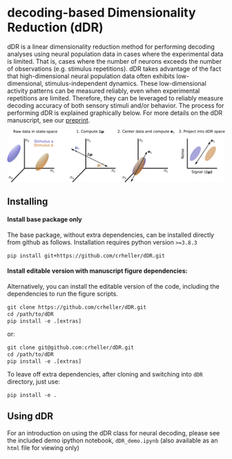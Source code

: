 # decoding-based Dimensionality Reduction (dDR)

dDR is a linear dimensionality reduction method for performing decoding analyses using neural population data in cases where the experimental data is limited. That is, cases where the number of neurons exceeds the number of observations (e.g. stimulus repetitions). dDR takes advantage of the fact that high-dimensional neural population data often exhibits low-dimensional, stimulus-independent dynamics. These low-dimensional activity patterns can be measured reliably, even when experimental repetitions are limited. Therefore, they can be leveraged to reliably measure decoding accuracy of both sensory stimuli and/or behavior. The process for performing dDR is explained graphically below. For more details on the dDR manuscript, see our [preprint](https://www.biorxiv.org/content/10.1101/2021.04.18.440336v1).

![alt text](figures/final/fig3.png "dDR procedure")

## Installing
#### Install base package only
The base package, without extra dependencies, can be installed directly from github as follows. Installation requires python version `>=3.8.3`
```
pip install git+https://github.com/crheller/dDR.git
```

#### Install editable version with manuscript figure dependencies:
Alternatively, you can install the editable version of the code, including the dependencies to run the figure scripts.
```
git clone https://github.com/crheller/dDR.git
cd /path/to/dDR
pip install -e .[extras]
```
or:
```
git clone git@github.com:crheller/dDR.git
cd /path/to/dDR
pip install -e .[extras]
```
To leave off extra dependencies, after cloning and switching into `dDR` directory, just use:
```
pip install -e .
```

## Using dDR
For an introduction on using the dDR class for neural decoding, please see the included demo ipython notebook, `dDR_demo.ipynb` (also available as an  `html` file for viewing only)
